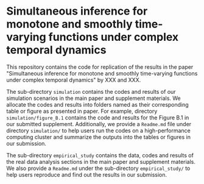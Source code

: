 # Simultaneous inference for monotone and smoothly time-varying functions under complex temporal dynamics 

This repository contains the code for replication of the results in the paper "Simultaneous inference for monotone and smoothly time-varying functions under complex temporal dynamics" by XXX and XXX.

The sub-directory `simulation` contains the codes and results of our simulation scenarios in the main paper and supplement materials. We allocate the codes and results into folders named as their corresponding table or figure as presented in paper. For example, directory `simulation/figure_B.1` contains the code and results for the Figure B.1 in our submitted supplement. Additionally, we provide a `Readme.md` file under directory `simulation/` to help users run the codes on a high-performance computing cluster and summarize the outputs into the tables or figures in our submission.

The sub-directory `empirical_study` contains the data, codes and results of the real data analysis sections in the main paper and supplement materials. We also provide a `Readme.md` under the sub-directory `empirical_study/` to help users reproduce and find out the results in our submission. 



